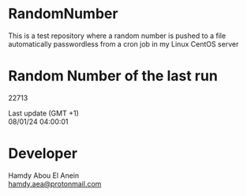 # RandomNumber    
This is a test repository where a random number is pushed to a file automatically passwordless from a cron job in my Linux CentOS server    
# Random Number of the last run   
22713
      
Last update (GMT +1)    
08/01/24 04:00:01
# Developer    
Hamdy Abou El Anein   
hamdy.aea@protonmail.com
